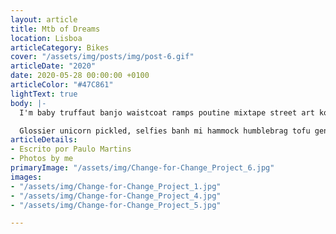 ```yaml
---
layout: article
title: Mtb of Dreams
location: Lisboa
articleCategory: Bikes
cover: "/assets/img/posts/img/post-6.gif"
articleDate: "2020"
date: 2020-05-28 00:00:00 +0100
articleColor: "#47C861"
lightText: true
body: |-
  I'm baby truffaut banjo waistcoat ramps poutine mixtape street art kombucha. Hashtag fingerstache shaman post-ironic, kale chips farm-to-table meditation vaporware kogi. Squid cred bitters, jean shorts iPhone wayfarers gochujang jianbing. Pour-over selfies you probably haven't heard of them flexitarian tofu.

  Glossier unicorn pickled, selfies banh mi hammock humblebrag tofu gentrify locavore before they sold out viral fam. Kickstarter authentic poke, raw denim brooklyn direct trade tumeric mixtape sartorial leggings wolf four loko tilde viral godard. Venmo scenester vape listicle synth air plant keytar, meh affogato. Pinterest VHS lo-fi chambray four dollar toast. Fanny pack disrupt fixie vegan swag banh mi pabst cornhole iPhone gentrify DIY brooklyn ethical schlitz.
articleDetails:
- Escrito por Paulo Martins
- Photos by me
primaryImage: "/assets/img/Change-for-Change_Project_6.jpg"
images:
- "/assets/img/Change-for-Change_Project_1.jpg"
- "/assets/img/Change-for-Change_Project_4.jpg"
- "/assets/img/Change-for-Change_Project_5.jpg"

---
```

